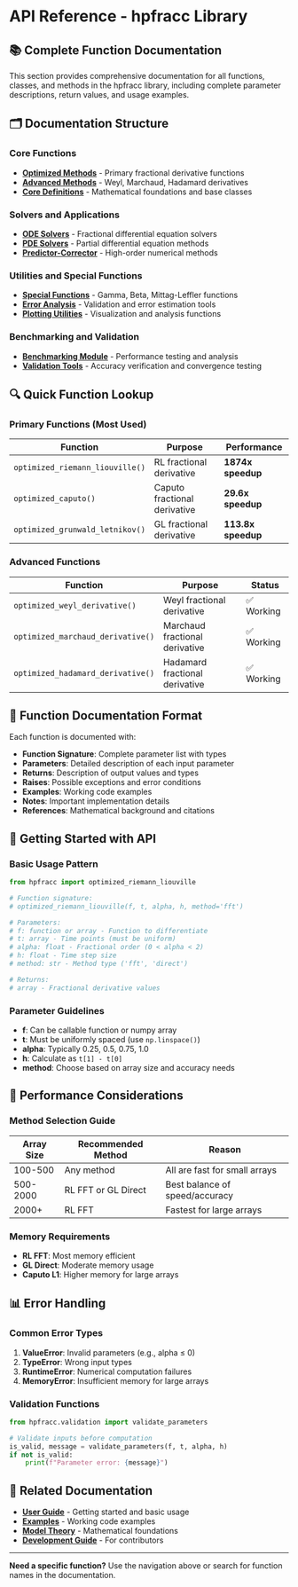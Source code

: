 # API Reference - hpfracc Library

## 📚 **Complete Function Documentation**

This section provides comprehensive documentation for all functions, classes, and methods in the hpfracc library, including complete parameter descriptions, return values, and usage examples.

## 🗂️ **Documentation Structure**

### **Core Functions**
- [**Optimized Methods**](optimized_methods.md) - Primary fractional derivative functions
- [**Advanced Methods**](advanced_methods.md) - Weyl, Marchaud, Hadamard derivatives
- [**Core Definitions**](core_definitions.md) - Mathematical foundations and base classes

### **Solvers and Applications**
- [**ODE Solvers**](ode_solvers.md) - Fractional differential equation solvers
- [**PDE Solvers**](pde_solvers.md) - Partial differential equation methods
- [**Predictor-Corrector**](predictor_corrector.md) - High-order numerical methods

### **Utilities and Special Functions**
- [**Special Functions**](special_functions.md) - Gamma, Beta, Mittag-Leffler functions
- [**Error Analysis**](error_analysis.md) - Validation and error estimation tools
- [**Plotting Utilities**](plotting_utils.md) - Visualization and analysis functions

### **Benchmarking and Validation**
- [**Benchmarking Module**](benchmarking.md) - Performance testing and analysis
- [**Validation Tools**](validation.md) - Accuracy verification and convergence testing

## 🔍 **Quick Function Lookup**

### **Primary Functions (Most Used)**

| Function | Purpose | Performance |
|----------|---------|-------------|
| `optimized_riemann_liouville()` | RL fractional derivative | **1874x speedup** |
| `optimized_caputo()` | Caputo fractional derivative | **29.6x speedup** |
| `optimized_grunwald_letnikov()` | GL fractional derivative | **113.8x speedup** |

### **Advanced Functions**

| Function | Purpose | Status |
|----------|---------|--------|
| `optimized_weyl_derivative()` | Weyl fractional derivative | ✅ Working |
| `optimized_marchaud_derivative()` | Marchaud fractional derivative | ✅ Working |
| `optimized_hadamard_derivative()` | Hadamard fractional derivative | ✅ Working |

## 📖 **Function Documentation Format**

Each function is documented with:

- **Function Signature**: Complete parameter list with types
- **Parameters**: Detailed description of each input parameter
- **Returns**: Description of output values and types
- **Raises**: Possible exceptions and error conditions
- **Examples**: Working code examples
- **Notes**: Important implementation details
- **References**: Mathematical background and citations

## 🚀 **Getting Started with API**

### **Basic Usage Pattern**

```python
from hpfracc import optimized_riemann_liouville

# Function signature:
# optimized_riemann_liouville(f, t, alpha, h, method='fft')

# Parameters:
# f: function or array - Function to differentiate
# t: array - Time points (must be uniform)
# alpha: float - Fractional order (0 < alpha < 2)
# h: float - Time step size
# method: str - Method type ('fft', 'direct')

# Returns:
# array - Fractional derivative values
```

### **Parameter Guidelines**

- **f**: Can be callable function or numpy array
- **t**: Must be uniformly spaced (use `np.linspace()`)
- **alpha**: Typically 0.25, 0.5, 0.75, 1.0
- **h**: Calculate as `t[1] - t[0]`
- **method**: Choose based on array size and accuracy needs

## 🔧 **Performance Considerations**

### **Method Selection Guide**

| Array Size | Recommended Method | Reason |
|------------|-------------------|---------|
| 100-500 | Any method | All are fast for small arrays |
| 500-2000 | RL FFT or GL Direct | Best balance of speed/accuracy |
| 2000+ | RL FFT | Fastest for large arrays |

### **Memory Requirements**

- **RL FFT**: Most memory efficient
- **GL Direct**: Moderate memory usage
- **Caputo L1**: Higher memory for large arrays

## 📊 **Error Handling**

### **Common Error Types**

1. **ValueError**: Invalid parameters (e.g., alpha ≤ 0)
2. **TypeError**: Wrong input types
3. **RuntimeError**: Numerical computation failures
4. **MemoryError**: Insufficient memory for large arrays

### **Validation Functions**

```python
from hpfracc.validation import validate_parameters

# Validate inputs before computation
is_valid, message = validate_parameters(f, t, alpha, h)
if not is_valid:
    print(f"Parameter error: {message}")
```

## 🔗 **Related Documentation**

- [**User Guide**](../user_guide.md) - Getting started and basic usage
- [**Examples**](../../examples/) - Working code examples
- [**Model Theory**](../model_theory.md) - Mathematical foundations
- [**Development Guide**](../../README_DEV.md) - For contributors

---

**Need a specific function?** Use the navigation above or search for function names in the documentation.
